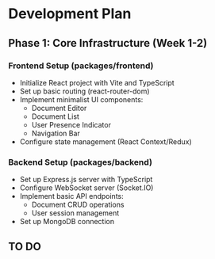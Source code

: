 # Development Plan

## Phase 1: Core Infrastructure (Week 1-2)

### Frontend Setup (packages/frontend)
- Initialize React project with Vite and TypeScript
- Set up basic routing (react-router-dom)
- Implement minimalist UI components:
  - Document Editor
  - Document List
  - User Presence Indicator
  - Navigation Bar
- Configure state management (React Context/Redux)

### Backend Setup (packages/backend)
- Set up Express.js server with TypeScript
- Configure WebSocket server (Socket.IO)
- Implement basic API endpoints:
  - Document CRUD operations
  - User session management
- Set up MongoDB connection

## TO DO